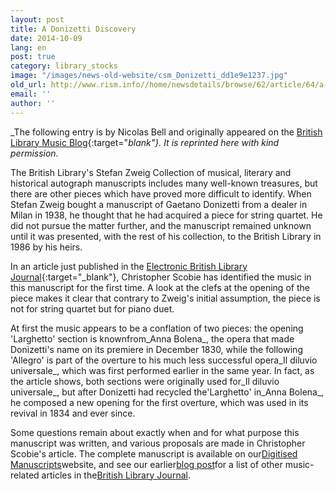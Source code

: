 ```yaml
---
layout: post
title: A Donizetti Discovery
date: 2014-10-09
lang: en
post: true
category: library_stocks
image: "/images/news-old-website/csm_Donizetti_dd1e9e1237.jpg"
old_url: http://www.rism.info//home/newsdetails/browse/62/article/64/a-donizetti-discovery.html
email: ''
author: ''
---
```



_The following entry is by Nicolas Bell and originally appeared on the [British Library Music Blog](http://britishlibrary.typepad.co.uk/music/2014/09/a-donizetti-discovery.html#){:target="_blank"}. It is reprinted here with kind permission._

The British Library's Stefan Zweig Collection of musical, literary and historical autograph manuscripts includes many well-known treasures, but there are other pieces which have proved more difficult to identify. When Stefan Zweig bought a manuscript of Gaetano Donizetti from a dealer in Milan in 1938, he thought that he had acquired a piece for string quartet. He did not pursue the matter further, and the manuscript remained unknown until it was presented, with the rest of his collection, to the British Library in 1986 by his heirs.

In an article just published in the [Electronic British Library Journal](http://www.bl.uk/eblj/2014articles/article12.html){:target="_blank"}, Christopher Scobie has identified the music in this manuscript for the first time. A look at the clefs at the opening of the piece makes it clear that contrary to Zweig's initial assumption, the piece is not for string quartet but for piano duet.

At first the music appears to be a conflation of two pieces: the opening 'Larghetto' section is knownfrom_Anna Bolena_, the opera that made Donizetti's name on its premiere in December 1830, while the following 'Allegro' is part of the overture to his much less successful opera_Il diluvio universale_, which was first performed earlier in the same year. In fact, as the article shows, both sections were originally used for_Il diluvio universale_, but after Donizetti had recycled the'Larghetto' in_Anna Bolena_, he composed a new opening for the first overture, which was used in its revival in 1834 and ever since.

Some questions remain about exactly when and for what purpose this manuscript was written, and various proposals are made in Christopher Scobie's article. The complete manuscript is available on our[Digitised Manuscripts](http://www.bl.uk/manuscripts/FullDisplay.aspx?index=0&ref=Zweig_MS_33)website, and see our earlier[blog post](http://britishlibrary.typepad.co.uk/music/2012/09/british-library-journal-34-music-articles-now-available-online.html)for a list of other music-related articles in the[British Library Journal](http://www.bl.uk/eblj/index.html).



<script type="text/javascript">var switchTo5x=true;</script><script type="text/javascript" src="http://w.sharethis.com/button/buttons.js"></script><script type="text/javascript">stLight.options({publisher: "9b601438-1ce1-49d8-bfd7-9cff5df54c17", doNotHash: false, doNotCopy: false, hashAddressBar: false});</script>